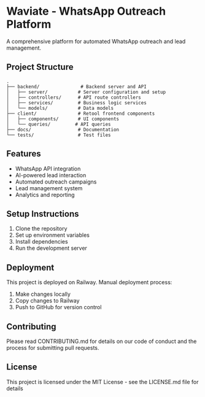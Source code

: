 # Waviate - WhatsApp Outreach Platform

A comprehensive platform for automated WhatsApp outreach and lead management.

## Project Structure

```
.
├── backend/               # Backend server and API
│   ├── server/           # Server configuration and setup
│   ├── controllers/      # API route controllers
│   ├── services/         # Business logic services
│   └── models/           # Data models
├── client/               # Retool frontend components
│   ├── components/       # UI components
│   └── queries/         # API queries
├── docs/                 # Documentation
└── tests/                # Test files
```

## Features

- WhatsApp API integration
- AI-powered lead interaction
- Automated outreach campaigns
- Lead management system
- Analytics and reporting

## Setup Instructions

1. Clone the repository
2. Set up environment variables
3. Install dependencies
4. Run the development server

## Deployment

This project is deployed on Railway. Manual deployment process:
1. Make changes locally
2. Copy changes to Railway
3. Push to GitHub for version control

## Contributing

Please read CONTRIBUTING.md for details on our code of conduct and the process for submitting pull requests.

## License

This project is licensed under the MIT License - see the LICENSE.md file for details 